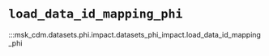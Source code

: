 # `load_data_id_mapping_phi`

:::msk_cdm.datasets.phi.impact.datasets_phi_impact.load_data_id_mapping_phi

